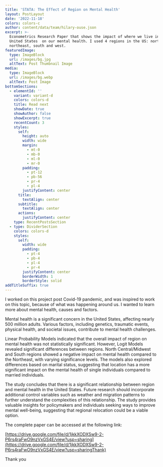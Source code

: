 ```yaml
---
title: 'STATA: The Effect of Region on Mental Health'
layout: PostLayout
date: '2022-11-18'
colors: colors-c
author: content/data/team/hilary-ouse.json
excerpt: >-
  Econometrics Research Paper that shows the impact of where we live in the
  United States  on our mental health. I used 4 regions in the US: north,
  northeast, south and west. 
featuredImage:
  type: ImageBlock
  url: /images/bg.jpg
  altText: Post Thumbnail Image
media:
  type: ImageBlock
  url: /images/bg.webp
  altText: Post Image
bottomSections:
  - elementId: ''
    variant: variant-d
    colors: colors-d
    title: Read next
    showDate: true
    showAuthor: false
    showExcerpt: true
    recentCount: 3
    styles:
      self:
        height: auto
        width: wide
        margin:
          - mt-0
          - mb-0
          - ml-0
          - mr-0
        padding:
          - pt-12
          - pb-56
          - pr-4
          - pl-4
        justifyContent: center
      title:
        textAlign: center
      subtitle:
        textAlign: center
      actions:
        justifyContent: center
    type: RecentPostsSection
  - type: DividerSection
    colors: colors-d
    styles:
      self:
        width: wide
        padding:
          - pt-4
          - pb-4
          - pl-4
          - pr-4
        justifyContent: center
        borderWidth: 1
        borderStyle: solid
addTitleSuffix: true
---
```

I worked on this project post Covid-19 pandemic, and was inspired to work on this topic, because of what was happening around us. I wanted to learn more about mental health, causes and factors. 

Mental health is a significant concern in the United States, affecting nearly 500 million adults. Various factors, including genetics, traumatic events, physical health, and societal issues, contribute to mental health challenges. 

Linear Probability Models indicated that the overall impact of region on mental health was not statistically significant. However, Logit Models revealed significant differences between regions. North Central/Midwest and South regions showed a negative impact on mental health compared to the Northeast, with varying significance levels. The models also explored differences based on marital status, suggesting that location has a more significant impact on the mental health of single individuals compared to married individuals.

The study concludes that there is a significant relationship between region and mental health in the United States. Future research should incorporate additional control variables such as weather and migration patterns to further understand the complexities of this relationship. The study provides valuable insights for policymakers and individuals seeking ways to improve mental well-being, suggesting that regional relocation could be a viable option.

The complete paper can be accessed at the following link: 

[https://drive.google.com/file/d/1jkkXODXSw9-2-P6rs4raFwO9nzVxGS4E/view?usp=sharing](https://drive.google.com/file/d/1jkkXODXSw9-2-P6rs4raFwO9nzVxGS4E/view?usp=sharingThank)

Thank you

